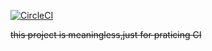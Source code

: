 [![CircleCI](https://circleci.com/gh/circleci/circleci-docs.svg?style=svg)](https://circleci.com/gh/biubiu-biub/sakura)  

 ~~this project is meaningless,just for praticing CI~~